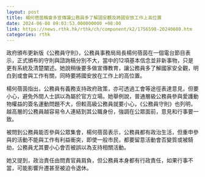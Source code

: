 ```yaml
---
layout: post
title: 楊何蓓茵稱會多宣傳讓公務員多了解國安觀及將國安放工作上高位置
date: 2024-06-08 09:03:53.000000000 +08:00
link: https://news.rthk.hk/rthk/ch/component/k2/1756598-20240608.htm
categories: rthk
---
```


政府頒布更新版《公務員守則》，公務員事務局局長楊何蓓茵在一個電台節目表示，正式頒布的守則與諮詢稿分別不大，當中的12項基本信念並非新事物，只是更有系統及清楚闡述。她說稍後要多做宣傳教育，讓公務員多了解國家安全觀，明白到或會與工作有關，同時要將國安放在工作上的高位置。

楊何蓓茵指出，公務員有義務支持政府政策，亦可透過工會等途徑表達意見，但要小心，避免外間人士誤以為屬於官方立場。她舉例說，普通層級公務員參與愛護動物權益的簽名運動問題不大，但較高級公務員就要小心，《公務員守則》也列明，越高層的公務員越容易令人連結到其公職身份，強調在公眾面前，意見和行事要一致。

被問到公務員能否參與公眾集會，楊何蓓茵表示，公務員都有政治生活，但重申參與的活動不能與工作有利益衝突，即使一般市民，都要留意活動會否變質或被騎劫，公務員尤其要小心會否被誤以為支持相關活動。

她又提到，政治責任由問責官員肩負，但公務員本身都有行政責任，如果行事不當，可能影響升遷甚至被迫令退休。
